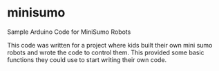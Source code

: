 # minisumo
Sample Arduino Code for MiniSumo Robots

This code was written for a project where kids built their own mini sumo robots and wrote the code to control them. 
This provided some basic functions they could use to start writing their own code.
